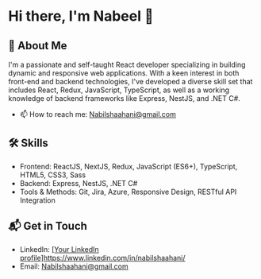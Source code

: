 # Hi there, I'm Nabeel 👋

## 🚀 About Me
I'm a passionate and self-taught React developer specializing in building dynamic and responsive web applications. With a keen interest in both front-end and backend technologies, I've developed a diverse skill set that includes React, Redux, JavaScript, TypeScript, as well as a working knowledge of backend frameworks like Express, NestJS, and .NET C#.

- 📫 How to reach me: Nabilshaahani@gmail.com

## 🛠 Skills
- Frontend: ReactJS, NextJS, Redux, JavaScript (ES6+), TypeScript, HTML5, CSS3, Sass
- Backend: Express, NestJS, .NET C#
- Tools & Methods: Git, Jira, Azure, Responsive Design, RESTful API Integration

## 📬 Get in Touch
- LinkedIn: [[Your LinkedIn profile]](https://www.linkedin.com/in/nabilshaahani/)https://www.linkedin.com/in/nabilshaahani/
- Email: Nabilshaahani@gmail.com

